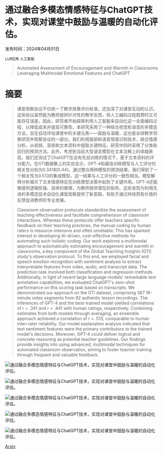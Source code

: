 # 通过融合多模态情感特征与ChatGPT技术，实现对课堂中鼓励与温暖的自动化评估。

发布时间：2024年04月01日

`LLM应用` `人工智能`

> Automated Assessment of Encouragement and Warmth in Classrooms Leveraging Multimodal Emotional Features and ChatGPT

# 摘要

> 课堂观察协议不仅统一了教学效果评价标准，还加深了对课堂互动的认识。这些协议虽然能为教师提供针对性的教学反馈，但人工编码过程既费时又可能存在误差。因此，研究者开始探索利用人工智能来自动化这一全面编码过程，以降低成本并提高可靠性。本研究采用了一种结合视觉和语音的多模态方法，旨在自动评估课堂中的关键元素——鼓励与温暖，这也是全球教学洞察研究中观察协议的一部分。我们利用面部和语音情感识别技术，结合情感分析，从视频、音频和文本资料中提取关键特征。研究中同时采用了分类和回归的预测方法。此外，考虑到当前大型语言模型在文本注解上的卓越表现，我们还测试了ChatGPT在没有先验训练的情况下，基于文本资料的评分能力。在GTI数据集上的实验显示，GPT-4和最佳训练模型与人工评分的相关性分别为0.341和0.441。通过整合两种模型的预测结果，我们得到了一个相关性为0.513的集成模型，这一结果与人工评分的一致性相当。模型解释分析揭示了文本情感特征在训练模型决策中起到了关键作用。GPT-4还能够提供逻辑性强、具体的推理，为教师提供潜在的指导。这些发现为利用先进的多模态技术自动化课堂观察提供了新思路，有助于通过持续而有价值的反馈促进教师的专业发展。

> Classroom observation protocols standardize the assessment of teaching effectiveness and facilitate comprehension of classroom interactions. Whereas these protocols offer teachers specific feedback on their teaching practices, the manual coding by human raters is resource-intensive and often unreliable. This has sparked interest in developing AI-driven, cost-effective methods for automating such holistic coding. Our work explores a multimodal approach to automatically estimating encouragement and warmth in classrooms, a key component of the Global Teaching Insights (GTI) study's observation protocol. To this end, we employed facial and speech emotion recognition with sentiment analysis to extract interpretable features from video, audio, and transcript data. The prediction task involved both classification and regression methods. Additionally, in light of recent large language models' remarkable text annotation capabilities, we evaluated ChatGPT's zero-shot performance on this scoring task based on transcripts. We demonstrated our approach on the GTI dataset, comprising 367 16-minute video segments from 92 authentic lesson recordings. The inferences of GPT-4 and the best-trained model yielded correlations of r = .341 and r = .441 with human ratings, respectively. Combining estimates from both models through averaging, an ensemble approach achieved a correlation of r = .513, comparable to human inter-rater reliability. Our model explanation analysis indicated that text sentiment features were the primary contributors to the trained model's decisions. Moreover, GPT-4 could deliver logical and concrete reasoning as potential teacher guidelines. Our findings provide insights into using advanced, multimodal techniques for automated classroom observation, aiming to foster teacher training through frequent and valuable feedback.

![通过融合多模态情感特征与ChatGPT技术，实现对课堂中鼓励与温暖的自动化评估。](../../..//opt/data/Projects/HuggingArxiv/paper_images/2404.15310/x1.png)

![通过融合多模态情感特征与ChatGPT技术，实现对课堂中鼓励与温暖的自动化评估。](../../..//opt/data/Projects/HuggingArxiv/paper_images/2404.15310/x2.png)

![通过融合多模态情感特征与ChatGPT技术，实现对课堂中鼓励与温暖的自动化评估。](../../..//opt/data/Projects/HuggingArxiv/paper_images/2404.15310/x3.png)

![通过融合多模态情感特征与ChatGPT技术，实现对课堂中鼓励与温暖的自动化评估。](../../..//opt/data/Projects/HuggingArxiv/paper_images/2404.15310/x4.png)

![通过融合多模态情感特征与ChatGPT技术，实现对课堂中鼓励与温暖的自动化评估。](../../..//opt/data/Projects/HuggingArxiv/paper_images/2404.15310/x5.png)

[Arxiv](https://arxiv.org/abs/2404.15310)